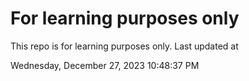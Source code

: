 # For learning purposes only
This repo is for learning purposes only.
Last updated at

Wednesday, December 27, 2023 10:48:37 PM

